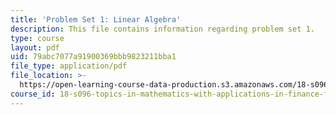 ```yaml
---
title: 'Problem Set 1: Linear Algebra'
description: This file contains information regarding problem set 1.
type: course
layout: pdf
uid: 79abc7077a91900369bbb9823211bba1
file_type: application/pdf
file_location: >-
  https://open-learning-course-data-production.s3.amazonaws.com/18-s096-topics-in-mathematics-with-applications-in-finance-fall-2013/79abc7077a91900369bbb9823211bba1_MIT18_S096F13_pset1.pdf
course_id: 18-s096-topics-in-mathematics-with-applications-in-finance-fall-2013
---
```

